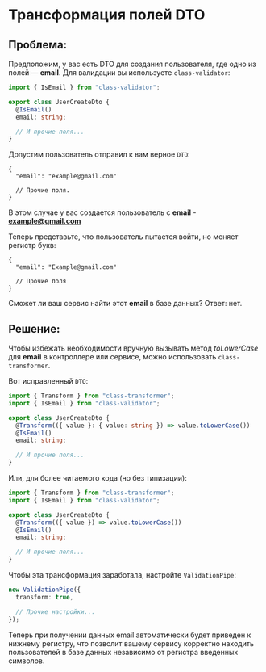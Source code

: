 # Трансформация полей DTO

## Проблема:

Предположим, у вас есть DTO для создания пользователя, где одно из полей — **email**. Для валидации вы используете `class-validator`:

```typescript
import { IsEmail } from "class-validator";

export class UserCreateDto {
  @IsEmail()
  email: string;

  // И прочие поля...
}
```

Допустим пользователь отправил к вам верное `DTO`:

```jsonc
{
  "email": "example@gmail.com"

  // Прочие поля.
}
```

В этом случае у вас создается пользователь с **email** - **example@gmail.com**

Теперь представьте, что пользователь пытается войти, но меняет регистр букв:

```jsonc
{
  "email": "Example@gmail.com"

  // Прочие поля
}
```

Сможет ли ваш сервис найти этот **email** в базе данных? Ответ: нет.

## Решение:

Чтобы избежать необходимости вручную вызывать метод _toLowerCase_ для **email** в контроллере или сервисе, можно использовать `class-transformer`.

Вот исправленный `DTO`:

```typescript
import { Transform } from "class-transformer";
import { IsEmail } from "class-validator";

export class UserCreateDto {
  @Transform(({ value }: { value: string }) => value.toLowerCase())
  @IsEmail()
  email: string;

  // И прочие поля...
}
```

Или, для более читаемого кода (но без типизации):

```typescript
import { Transform } from "class-transformer";
import { IsEmail } from "class-validator";

export class UserCreateDto {
  @Transform(({ value }) => value.toLowerCase())
  @IsEmail()
  email: string;

  // И прочие поля...
}
```

Чтобы эта трансформация заработала, настройте `ValidationPipe`:

```typescript
new ValidationPipe({
  transform: true,

  // Прочие настройки...
});
```

Теперь при получении данных email автоматически будет приведен к нижнему регистру, что позволит вашему сервису корректно находить пользователей в базе данных независимо от регистра введенных символов.
